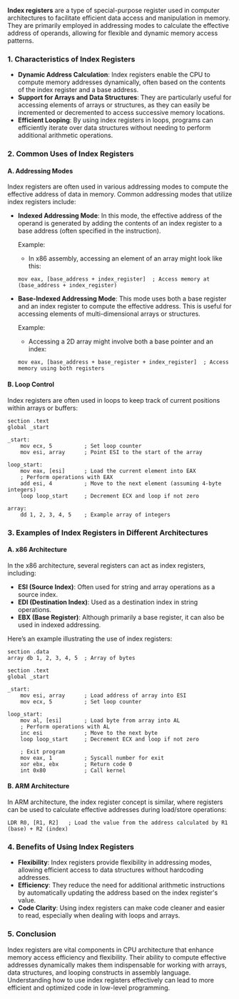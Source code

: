 **Index registers** are a type of special-purpose register used in computer architectures to facilitate efficient data access and manipulation in memory. They are primarily employed in addressing modes to calculate the effective address of operands, allowing for flexible and dynamic memory access patterns. 

### 1. **Characteristics of Index Registers**

- **Dynamic Address Calculation**: Index registers enable the CPU to compute memory addresses dynamically, often based on the contents of the index register and a base address.
- **Support for Arrays and Data Structures**: They are particularly useful for accessing elements of arrays or structures, as they can easily be incremented or decremented to access successive memory locations.
- **Efficient Looping**: By using index registers in loops, programs can efficiently iterate over data structures without needing to perform additional arithmetic operations.

### 2. **Common Uses of Index Registers**

#### **A. Addressing Modes**

Index registers are often used in various addressing modes to compute the effective address of data in memory. Common addressing modes that utilize index registers include:

- **Indexed Addressing Mode**: In this mode, the effective address of the operand is generated by adding the contents of an index register to a base address (often specified in the instruction). 

  Example: 
  - In x86 assembly, accessing an element of an array might look like this:

  ```assembly
  mov eax, [base_address + index_register]  ; Access memory at (base_address + index_register)
  ```

- **Base-Indexed Addressing Mode**: This mode uses both a base register and an index register to compute the effective address. This is useful for accessing elements of multi-dimensional arrays or structures.

  Example: 
  - Accessing a 2D array might involve both a base pointer and an index:

  ```assembly
  mov eax, [base_address + base_register + index_register]  ; Access memory using both registers
  ```

#### **B. Loop Control**

Index registers are often used in loops to keep track of current positions within arrays or buffers:

```assembly
section .text
global _start

_start:
    mov ecx, 5          ; Set loop counter
    mov esi, array      ; Point ESI to the start of the array

loop_start:
    mov eax, [esi]      ; Load the current element into EAX
    ; Perform operations with EAX
    add esi, 4          ; Move to the next element (assuming 4-byte integers)
    loop loop_start     ; Decrement ECX and loop if not zero

array:
    dd 1, 2, 3, 4, 5    ; Example array of integers
```

### 3. **Examples of Index Registers in Different Architectures**

#### **A. x86 Architecture**

In the x86 architecture, several registers can act as index registers, including:

- **ESI (Source Index)**: Often used for string and array operations as a source index.
- **EDI (Destination Index)**: Used as a destination index in string operations.
- **EBX (Base Register)**: Although primarily a base register, it can also be used in indexed addressing.
  
Here’s an example illustrating the use of index registers:

```assembly
section .data
array db 1, 2, 3, 4, 5  ; Array of bytes

section .text
global _start

_start:
    mov esi, array      ; Load address of array into ESI
    mov ecx, 5          ; Set loop counter

loop_start:
    mov al, [esi]       ; Load byte from array into AL
    ; Perform operations with AL
    inc esi             ; Move to the next byte
    loop loop_start     ; Decrement ECX and loop if not zero

    ; Exit program
    mov eax, 1          ; Syscall number for exit
    xor ebx, ebx        ; Return code 0
    int 0x80            ; Call kernel
```

#### **B. ARM Architecture**

In ARM architecture, the index register concept is similar, where registers can be used to calculate effective addresses during load/store operations:

```assembly
LDR R0, [R1, R2]   ; Load the value from the address calculated by R1 (base) + R2 (index)
```

### 4. **Benefits of Using Index Registers**

- **Flexibility**: Index registers provide flexibility in addressing modes, allowing efficient access to data structures without hardcoding addresses.
- **Efficiency**: They reduce the need for additional arithmetic instructions by automatically updating the address based on the index register's value.
- **Code Clarity**: Using index registers can make code cleaner and easier to read, especially when dealing with loops and arrays.

### 5. **Conclusion**

Index registers are vital components in CPU architecture that enhance memory access efficiency and flexibility. Their ability to compute effective addresses dynamically makes them indispensable for working with arrays, data structures, and looping constructs in assembly language. Understanding how to use index registers effectively can lead to more efficient and optimized code in low-level programming.
